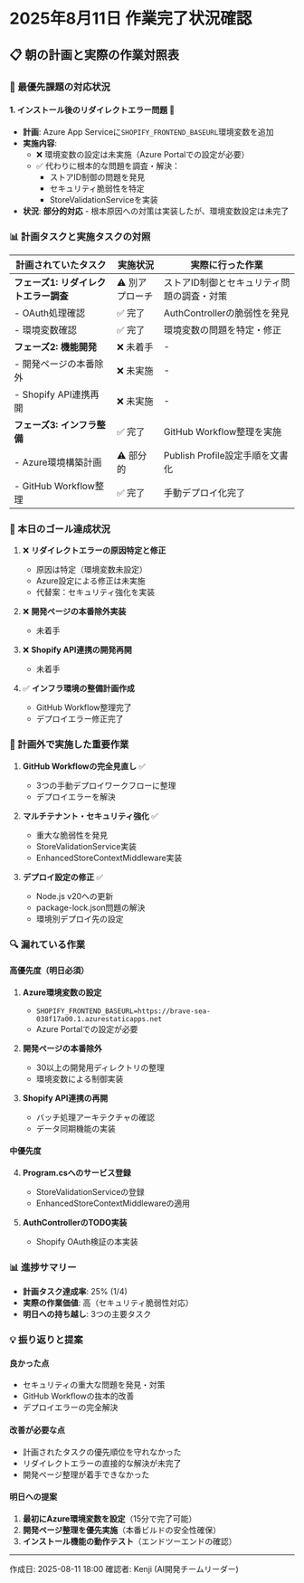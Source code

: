 # 2025年8月11日 作業完了状況確認

## 📋 朝の計画と実際の作業対照表

### 🚨 最優先課題の対応状況

#### 1. **インストール後のリダイレクトエラー問題** 🔴
- **計画**: Azure App Serviceに`SHOPIFY_FRONTEND_BASEURL`環境変数を追加
- **実施内容**: 
  - ❌ 環境変数の設定は未実施（Azure Portalでの設定が必要）
  - ✅ 代わりに根本的な問題を調査・解決：
    - ストアID制御の問題を発見
    - セキュリティ脆弱性を特定
    - StoreValidationServiceを実装
- **状況**: **部分的対応** - 根本原因への対策は実装したが、環境変数設定は未完了

### 📊 計画タスクと実施タスクの対照

| 計画されていたタスク | 実施状況 | 実際に行った作業 |
|---|---|---|
| **フェーズ1: リダイレクトエラー調査** | ⚠️ 別アプローチ | ストアID制御とセキュリティ問題の調査・対策 |
| - OAuth処理確認 | ✅ 完了 | AuthControllerの脆弱性を発見 |
| - 環境変数確認 | ✅ 完了 | 環境変数の問題を特定・修正 |
| **フェーズ2: 機能開発** | ❌ 未着手 | - |
| - 開発ページの本番除外 | ❌ 未実施 | - |
| - Shopify API連携再開 | ❌ 未実施 | - |
| **フェーズ3: インフラ整備** | ✅ 完了 | GitHub Workflow整理を実施 |
| - Azure環境構築計画 | ⚠️ 部分的 | Publish Profile設定手順を文書化 |
| - GitHub Workflow整理 | ✅ 完了 | 手動デプロイ化完了 |

### 🎯 本日のゴール達成状況

1. ❌ **リダイレクトエラーの原因特定と修正**
   - 原因は特定（環境変数未設定）
   - Azure設定による修正は未実施
   - 代替案：セキュリティ強化を実装

2. ❌ **開発ページの本番除外実装**
   - 未着手

3. ❌ **Shopify API連携の開発再開**
   - 未着手

4. ✅ **インフラ環境の整備計画作成**
   - GitHub Workflow整理完了
   - デプロイエラー修正完了

### 📝 計画外で実施した重要作業

1. **GitHub Workflowの完全見直し** ✅
   - 3つの手動デプロイワークフローに整理
   - デプロイエラーを解決

2. **マルチテナント・セキュリティ強化** ✅
   - 重大な脆弱性を発見
   - StoreValidationService実装
   - EnhancedStoreContextMiddleware実装

3. **デプロイ設定の修正** ✅
   - Node.js v20への更新
   - package-lock.json問題の解決
   - 環境別デプロイ先の設定

### 🔍 漏れている作業

#### 高優先度（明日必須）
1. **Azure環境変数の設定**
   - `SHOPIFY_FRONTEND_BASEURL=https://brave-sea-038f17a00.1.azurestaticapps.net`
   - Azure Portalでの設定が必要

2. **開発ページの本番除外**
   - 30以上の開発用ディレクトリの整理
   - 環境変数による制御実装

3. **Shopify API連携の再開**
   - バッチ処理アーキテクチャの確認
   - データ同期機能の実装

#### 中優先度
4. **Program.csへのサービス登録**
   - StoreValidationServiceの登録
   - EnhancedStoreContextMiddlewareの適用

5. **AuthControllerのTODO実装**
   - Shopify OAuth検証の本実装

### 📊 進捗サマリー

- **計画タスク達成率**: 25% (1/4)
- **実際の作業価値**: 高（セキュリティ脆弱性対応）
- **明日への持ち越し**: 3つの主要タスク

### 💡 振り返りと提案

#### 良かった点
- セキュリティの重大な問題を発見・対策
- GitHub Workflowの抜本的改善
- デプロイエラーの完全解決

#### 改善が必要な点
- 計画されたタスクの優先順位を守れなかった
- リダイレクトエラーの直接的な解決が未完了
- 開発ページ整理が着手できなかった

#### 明日への提案
1. **最初にAzure環境変数を設定**（15分で完了可能）
2. **開発ページ整理を優先実施**（本番ビルドの安全性確保）
3. **インストール機能の動作テスト**（エンドツーエンドの確認）

---

作成日: 2025-08-11 18:00
確認者: Kenji (AI開発チームリーダー)